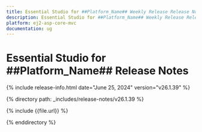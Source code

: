 ```yaml
---
title: Essential Studio for ##Platform_Name## Weekly Release Release Notes  
description: Essential Studio for ##Platform_Name## Weekly Release Release Notes  
platform: ej2-asp-core-mvc
documentation: ug
---
```


# Essential Studio for ##Platform_Name##  Release Notes  

{% include release-info.html date="June 25, 2024"  version="v26.1.39" %}

{% directory path: _includes/release-notes/v26.1.39 %}

{% include {{file.url}} %}

{% enddirectory %}